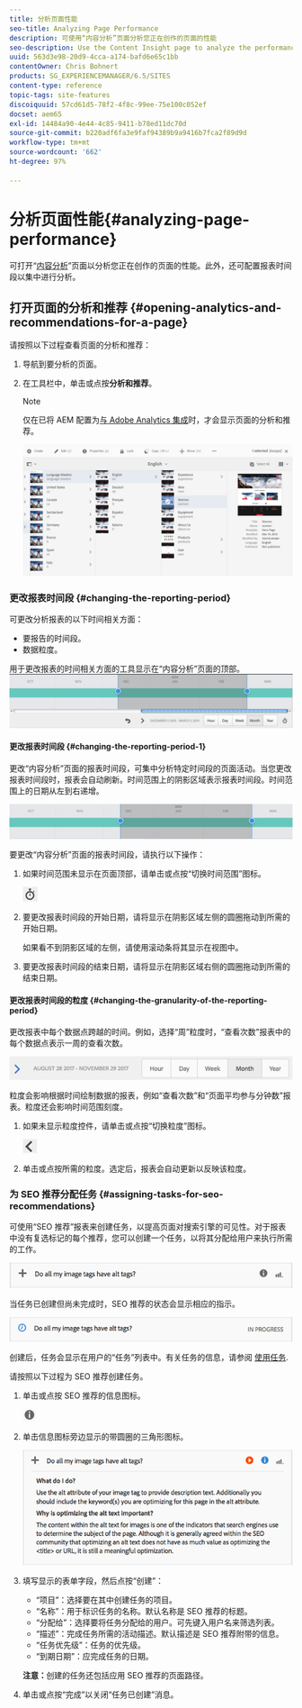```yaml
---
title: 分析页面性能
seo-title: Analyzing Page Performance
description: 可使用“内容分析”页面分析您正在创作的页面的性能
seo-description: Use the Content Insight page to analyze the performance of the page that you are authoring
uuid: 563d3e98-20d9-4cca-a174-bafd6e65c1bb
contentOwner: Chris Bohnert
products: SG_EXPERIENCEMANAGER/6.5/SITES
content-type: reference
topic-tags: site-features
discoiquuid: 57cd61d5-78f2-4f8c-99ee-75e100c052ef
docset: aem65
exl-id: 14484a90-4e44-4c85-9411-b78ed11dc70d
source-git-commit: b220adf6fa3e9faf94389b9a9416b7fca2f89d9d
workflow-type: tm+mt
source-wordcount: '662'
ht-degree: 97%

---
```


# 分析页面性能{#analyzing-page-performance}

可打开“[内容分析](/help/sites-authoring/content-insights.md)”页面以分析您正在创作的页面的性能。此外，还可配置报表时间段以集中进行分析。

## 打开页面的分析和推荐 {#opening-analytics-and-recommendations-for-a-page}

请按照以下过程查看页面的分析和推荐：

1. 导航到要分析的页面。
1. 在工具栏中，单击或点按&#x200B;**分析和推荐**。

   >[!NOTE]
   >
   >仅在已将 AEM 配置为[与 Adobe Analytics 集成](/help/sites-administering/adobeanalytics-connect.md)时，才会显示页面的分析和推荐。

   ![screenshot_2019-03-05at115319](assets/screen-shot_2019-03-05at115319.png)

### 更改报表时间段 {#changing-the-reporting-period}

可更改分析报表的以下时间相关方面：

* 要报告的时间段。
* 数据粒度。

用于更改报表的时间相关方面的工具显示在“内容分析”页面的顶部。![chlimage_1-126](assets/chlimage_1-126.png)

#### 更改报表时间段 {#changing-the-reporting-period-1}

更改“内容分析”页面的报表时间段，可集中分析特定时间段的页面活动。当您更改报表时间段时，报表会自动刷新。时间范围上的阴影区域表示报表时间段。时间范围上的日期从左到右递增。

![chlimage_1-127](assets/chlimage_1-127.png)

要更改“内容分析”页面的报表时间段，请执行以下操作：

1. 如果时间范围未显示在页面顶部，请单击或点按“切换时间范围”图标。

   ![](do-not-localize/chlimage_1-22.png)

1. 要更改报表时间段的开始日期，请将显示在阴影区域左侧的圆圈拖动到所需的开始日期。

   如果看不到阴影区域的左侧，请使用滚动条将其显示在视图中。

1. 要更改报表时间段的结束日期，请将显示在阴影区域右侧的圆圈拖动到所需的结束日期。

#### 更改报表时间段的粒度 {#changing-the-granularity-of-the-reporting-period}

更改报表中每个数据点跨越的时间。例如，选择“周”粒度时，“查看次数”报表中的每个数据点表示一周的查看次数。

![screen_shot_2017-11-29at141001](assets/screen_shot_2017-11-29at141001.png)

粒度会影响根据时间绘制数据的报表，例如“查看次数”和“页面平均参与分钟数”报表。粒度还会影响时间范围刻度。

1. 如果未显示粒度控件，请单击或点按“切换粒度”图标。

   ![chlimage_1-128](assets/chlimage_1-128.png)

1. 单击或点按所需的粒度。选定后，报表会自动更新以反映该粒度。

### 为 SEO 推荐分配任务 {#assigning-tasks-for-seo-recommendations}

可使用“SEO 推荐”报表来创建任务，以提高页面对搜索引擎的可见性。对于报表中没有复选标记的每个推荐，您可以创建一个任务，以将其分配给用户来执行所需的工作。

![chlimage_1-129](assets/chlimage_1-129.png)

当任务已创建但尚未完成时，SEO 推荐的状态会显示相应的指示。

![chlimage_1-130](assets/chlimage_1-130.png)

创建后，任务会显示在用户的“任务”列表中。有关任务的信息，请参阅 [使用任务](/help/sites-authoring/task-content.md).

请按照以下过程为 SEO 推荐创建任务。

1. 单击或点按 SEO 推荐的信息图标。

   ![](do-not-localize/chlimage_1-23.png)

1. 单击信息图标旁边显示的带圆圈的三角形图标。

   ![chlimage_1-131](assets/chlimage_1-131.png)

1. 填写显示的表单字段，然后点按“创建”：

   * “项目”：选择要在其中创建任务的项目。
   * “名称”：用于标识任务的名称。默认名称是 SEO 推荐的标题。
   * “分配给”：选择要将任务分配给的用户。可先键入用户名来筛选列表。
   * “描述”：完成任务所需的活动描述。默认描述是 SEO 推荐附带的信息。
   * “任务优先级”：任务的优先级。
   * “到期日期”：应完成任务的日期。

   **注意：**&#x200B;创建的任务还包括应用 SEO 推荐的页面路径。

1. 单击或点按“完成”以关闭“任务已创建”消息。
